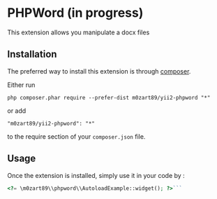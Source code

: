 PHPWord (in progress)
=======
This extension allows you manipulate a docx files

Installation
------------

The preferred way to install this extension is through [composer](http://getcomposer.org/download/).

Either run

```
php composer.phar require --prefer-dist m0zart89/yii2-phpword "*"
```

or add

```
"m0zart89/yii2-phpword": "*"
```

to the require section of your `composer.json` file.


Usage
-----

Once the extension is installed, simply use it in your code by  :

```php
<?= \m0zart89\\phpword\\AutoloadExample::widget(); ?>```
